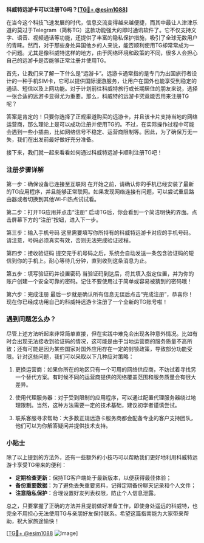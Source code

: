 **科威特远游卡可以注册TG吗？[[TG💪+ @esim1088](https://t.me/s/esim1088)]**

在当今这个科技飞速发展的时代，信息交流变得越来越便捷，而其中最让人津津乐道的莫过于Telegram（简称TG）这款功能强大的即时通讯软件了。它不仅支持文字、语音、视频通话等功能，还提供了丰富的隐私保护措施，吸引了全球无数用户的青睐。然而，对于那些身处异国他乡的人来说，能否顺利使用TG却常常成为一个问题。尤其是像科威特这样的地方，由于网络环境和政策的不同，很多人会担心自己的远游卡是否能够正常注册并使用TG。

首先，让我们来了解一下什么是“远游卡”。远游卡通常指的是专门为出国旅行者设计的一种手机SIM卡，它可以提供国际漫游服务，让用户在国外也能享受到稳定的通话、短信以及上网功能。对于计划前往科威特旅行或长期居住的朋友来说，选择一张合适的远游卡显得尤为重要。那么，科威特的远游卡究竟能否用来注册TG呢？

答案是肯定的！只要你选择了正规渠道购买的远游卡，并且该卡片支持当地的网络运营商，那么理论上是可以成功注册并使用TG的。不过，在实际操作过程中可能会遇到一些小插曲，比如网络信号不稳定、运营商限制等。因此，为了确保万无一失，我们在出发前最好做好充分准备。

接下来，我们就一起来看看如何通过科威特远游卡顺利注册TG吧！

### 注册步骤详解

第一步：确保设备已连接至互联网
在开始之前，请确认你的手机已经安装了最新的TG应用程序，并且能够正常联网。如果发现网络连接有问题，可以尝试重启路由器或者切换到其他Wi-Fi热点试试看。

第二步：打开TG应用并点击“注册”
启动TG后，你会看到一个简洁明快的界面。点击屏幕下方的“注册”按钮，进入下一步。

第三步：输入手机号码
这里需要填写你所持有的科威特远游卡对应的手机号码。请注意，号码必须真实有效，否则无法完成验证过程。

第四步：接收验证码
提交完手机号码之后，系统会自动发送一条包含验证码的短信到你的手机上。耐心等待几分钟，直到收到这条消息为止。

第五步：填写验证码并设置密码
当验证码到达后，将其填入指定位置，并为你的账户创建一个安全可靠的密码。记住不要使用过于简单或容易被猜到的密码哦！

第六步：完成注册
最后一步就是确认所有信息无误后点击“完成注册”，恭喜你！现在你已经成功用自己的科威特远游卡注册了一个全新的TG账号啦！

### 遇到问题怎么办？

尽管上述方法听起来非常简单直接，但在实践中难免会出现各种意外情况。比如有时会出现无法接收到验证码的情况，这可能是由于当地运营商的服务质量不高所致；还有可能是因为某些国家对国外应用存在一定的封锁政策，导致部分功能受限。针对这些问题，我们可以采取以下几种应对策略：

1. 更换运营商：如果你所在的地区只有一个可用的网络供应商，不妨试着寻找另一个替代方案。有时候不同的运营商提供的网络覆盖范围和服务质量会有很大差异。
   
2. 使用代理服务器：对于受到限制的应用程序，可以通过配置代理服务器绕过地理限制。当然，这种方法需要一定的技术基础，建议初学者谨慎尝试。
   
3. 联系客服寻求帮助：大多数正规远游卡服务商都会配备专业的客户支持团队，他们可以为你解答疑问并提供技术支持。

### 小贴士

除了以上提到的方法外，还有一些额外的小技巧可以帮助我们更好地利用科威特远游卡享受TG带来的便利：

- **定期检查更新**：保持TG客户端处于最新版本，以便获得最佳体验；
- **备份重要数据**：为了避免丢失重要资料，记得定期备份聊天记录和个人文件；
- **注意隐私保护**：合理设置好友列表权限，防止个人信息泄露。

总之，只要掌握了正确的方法并且提前做好准备工作，即使身处遥远的科威特，也完全不用担心无法使用TG与亲朋好友保持联系。希望这篇指南能为大家带来帮助，祝大家旅途愉快！

[[TG💪+ @esim1088](https://t.me/s/esim1088) ![Image](https://i.postimg.cc/4NQfJmqS/Snipaste-2025-05-13-00-14-12.png)]